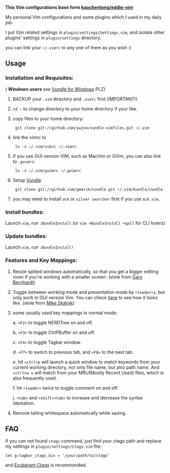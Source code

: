 **This Vim configurations base form [kaochenlong/eddie-vim](https://github.com/kaochenlong/eddie-vim)**

My personal Vim configurations and some plugins which I used in my daily job.

I put Vim related settings in `plugin/settings/Settings.vim`, and isolate other plugins' settings in `plugin/settings` directory.

you can link your `~/.vimrc` to any one of them as you wish :)

## Usage

### Installation and Requisites:
( **Windows users** see [Vundle for Windows](https://github.com/gmarik/vundle/wiki/Vundle-for-Windows) PLZ)

1. BACKUP your `.vim` directory and `.vimrc` first.(IMPORTANT!)

2. `cd ~` to change directory to your home directory if your like.

3. copy files to your home directory:

        git clone git://github.com/ywjno/vundle-vimfiles.git ~/.vim

4. link the vimrc to

        ln -s ~/.vim/vimrc ~/.vimrc

5. if you use GUI version VIM, such as MacVim or GVim, you can also link to `.gvimrc`:

        ln -s ~/.vim/gvimrc ~/.gvimrc

6. Setup [Vundle](https://github.com/gmarik/vundle)

        git clone git://github.com/gmarik/vundle.git ~/.vim/bundle/vundle

7. you may need to install `ack` or `silver searcher` first if you use `ack.vim`.

### Install bundles:

Launch `vim`, run `:BundleInstall`  (or `vim +BundleInstall +qall` for CLI lovers)

### Update bundles:

Launch `vim`, run `:BundleInstall!`

### Features and Key Mappings:

1. Resize splited windows automatically, so that you  get a bigger editing room if you're working with a smaller screen. (stole from [Gary Bernhardt](https://github.com/garybernhardt))

2. Toggle between working mode and presentation mode by `<leader>z`, but only work in GUI version Vim. You can check [here](http://blog.eddie.com.tw/2012/03/14/switch-to-presentation-mode/) to see how it looks like. (stole from [Mike Skalnik](https://github.com/skalnik))

3. some usually used key mappings in normal mode:

    a. `<F2>` to toggle NERDTree on and off.

    b. `<F3>` to toggle CtrlPBuffer on and off.

    c. `<F4>` to toggle Tagbar window.

    d. `<F7>` to switch to previous tab, and `<F8>` to the next tab.

    e. hit `<ctrl>p` will launch a quick window to match keywords from your current working directory, not only file name, but also path name. And `<ctrl>w u` will match from your MRU(Mostly Recent Used) files, which is also frequently used.

    f. hit `<leader>` twice to toggle comment on and off.

    j. `<tab>` and `<shift><tab>` to increase and decrease the syntax identation.

4. Remove tailing whitespace automatically while saving.

## FAQ

if you can not found `ctags` command, just find your ctags path and replace my settings in `plugin/settings/Ctags.vim` file:

    let g:tagbar_ctags_bin = '/your/path/to/ctags'

and [Exuberant Ctags](http://ctags.sourceforge.net/) is recommended.
